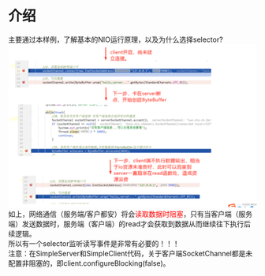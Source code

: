 # 介绍
主要通过本样例，了解基本的NIO运行原理，以及为什么选择selector?<br/>
![网络数据流示意图](./data_flow.png)
<br/>
如上，网络通信（服务端/客户都安）将会<font color="red">读取数据时阻塞</font>，只有当客户端（服务端）发送数据时，服务端（客户端）的read才会获取到数据从而继续往下执行后续逻辑。</br>
所以有一个selector监听读写事件是非常有必要的！！！<br/>
注意：在SimpleServer和SimpleClient代码，关于客户端SocketChannel都是未配置非阻塞的，即client.configureBlocking(false)。